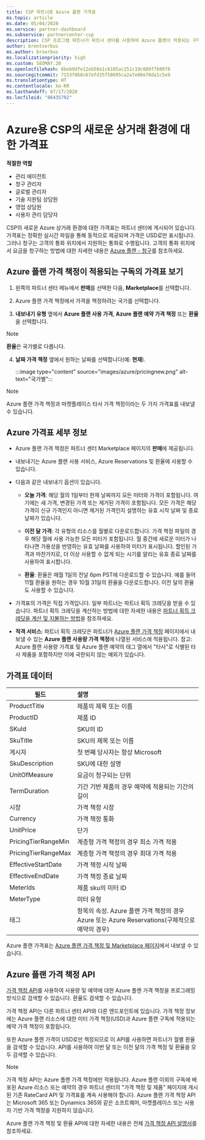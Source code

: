 ```yaml
---
title: CSP 파트너용 Azure 플랜 가격표
ms.topic: article
ms.date: 05/04/2020
ms.service: partner-dashboard
ms.subservice: partnercenter-csp
description: CSP 프로그램 파트너가 파트너 센터를 사용하여 Azure 플랜이 적용되는 구독의 가격표를 보는 방법을 알아봅니다.
author: brentserbus
ms.author: brserbus
ms.localizationpriority: high
ms.custom: SEOMAY.20
ms.openlocfilehash: 6beb9dfe12eb50a1c6185ac251c19c089f760978
ms.sourcegitcommit: 7153f0b8c67efd35f58695ca2a7e00e70da1c5e9
ms.translationtype: HT
ms.contentlocale: ko-KR
ms.lasthandoff: 07/17/2020
ms.locfileid: "86435792"
---
```

# <a name="price-list-for-the-new-commerce-experience-in-csp-for-azure"></a>Azure용 CSP의 새로운 상거래 환경에 대한 가격표

**적절한 역할**

- 관리 에이전트
- 청구 관리자
- 글로벌 관리자
- 기술 지원팀 상담원
- 영업 상담원
- 사용자 관리 담당자

CSP의 새로운 Azure 상거래 환경에 대한 가격표는 파트너 센터에 게시되어 있습니다. 가격표는 정확한 실시간 파일을 통해 동적으로 제공되며 가격은 USD로만 표시됩니다. 그러나 청구는 고객의 통화 위치에서 지원하는 통화로 수행됩니다. 고객의 통화 위치에서 요금을 청구하는 방법에 대한 자세한 내용은 [Azure 플랜 - 청구](azure-plan-billing.md)를 참조하세요.

## <a name="see-pricing-for-subscriptions-under-the-azure-plan-pricing"></a>Azure 플랜 가격 책정이 적용되는 구독의 가격표 보기

1. 왼쪽의 파트너 센터 메뉴에서 **판매**를 선택한 다음, **Marketplace**를 선택합니다.

2. Azure 플랜 가격 책정에서 가격을 책정하려는 국가를 선택합니다.

3. **내보내기 유형** 옆에서 **Azure 플랜 사용 가격**, **Azure 플랜 예약 가격 책정** 또는 **환율**을 선택합니다. 

>[!NOTE] 
>**환율**은 국가별로 다릅니다.

4. **날짜 가격 책정** 옆에서 원하는 날짜를 선택합니다(예: **현재**).

   :::image type="content" source="images/azure/pricingnew.png" alt-text="국가별":::

>[!NOTE] 
>Azure 플랜 가격 책정과 마켓플레이스 타사 가격 책정이라는 두 가지 가격표를 내보낼 수 있습니다.

## <a name="azure-price-list-specifics"></a>Azure 가격표 세부 정보

- Azure 플랜 가격 책정은 파트너 센터 Marketplace 페이지의 **판매**에 제공됩니다.

- 내보내기는 Azure 플랜 사용 서비스, Azure Reservations 및 환율에 사용할 수 있습니다.

- 다음과 같은 내보내기 옵션이 있습니다.

  - **오늘 가격**: 해당 월의 1일부터 현재 날짜까지 모든 미터와 가격이 포함됩니다. 여기에는 새 가격, 변경된 가격 또는 제거된 가격이 포함됩니다. 모든 가격은 해당 가격이 신규 가격인지 아니면 제거된 가격인지 설명하는 유효 시작 날짜 및 종료 날짜가 있습니다.

  - **이전 달 가격**: 각 유형의 리소스를 월별로 다운로드합니다. 가격 책정 파일의 경우 해당 월에 사용 가능한 모든 미터가 포함됩니다. 월 중간에 새로운 미터가 나타나면 가용성을 반영하는 유효 날짜를 사용하여 미터가 표시됩니다. 할인된 가격과 마찬가지로, 더 이상 사용할 수 없게 되는 시기를 알리는 유효 종료 날짜를 사용하여 표시합니다.

  - **환율**: 환율은 매월 1일의 전날 6pm PST에 다운로드할 수 있습니다. 예를 들어 11월 환율을 원하는 경우 10월 31일의 환율을 다운로드합니다. 이전 달의 환율도 사용할 수 있습니다.

- 가격표의 가격은 직접 가격입니다. 일부 파트너는 파트너 획득 크레딧을 받을 수 있습니다. 파트너 획득 크레딧을 계산하는 방법에 대한 자세한 내용은 [파트너 획득 크레딧을 계산 및 지불하는 방법](partner-earned-credit-explanation.md)을 참조하세요.

- **적격 서비스**: 파트너 획득 크레딧은 파트너가 [Azure 플랜 가격 책정](https://partner.microsoft.com/commerce/sales) 페이지에서 내보낼 수 있는 **Azure 플랜 사용량 가격 책정**에 나열된 서비스에 적용됩니다. 참고: Azure 플랜 사용량 가격표 및 Azure 플랜 예약의 태그 열에서 "타사"로 식별된 타사 제품을 포함하지만 이에 국한되지 않는 예외가 있습니다.

## <a name="price-list-data"></a>가격표 데이터

|**필드**   |**설명**   |
|--------------------------|:---------------------------|
|ProductTitle  |제품의 제목 또는 이름|
|ProductID   |제품 ID|
|SKuId|SKU의 ID|
|SkuTitle|SKU의 제목 또는 이름|
|게시자|첫 번째 당사자는 항상 Microsoft|
|SkuDescription|SKU에 대한 설명|
|UnitOfMeasure|요금이 청구되는 단위|
|TermDuration|기간 기반 제품의 경우 예약에 적용되는 기간의 길이|
|시장|가격 책정 시장|
|Currency|가격 책정 통화|
|UnitPrice|단가|
|PricingTierRangeMin|계층형 가격 책정의 경우 최소 가격 적용|
|PricingTierRangeMax|계층형 가격 책정의 경우 최대 가격 적용|
|EffectiveStartDate|가격 책정 시작 날짜|
|EffectiveEndDate|가격 책정 종료 날짜|
|MeterIds|제품 sku의 미터 ID|
|MeterType|미터 유형|
|태그|항목의 속성. Azure 플랜 가격 책정의 경우 Azure 또는 Azure Reservations(구체적으로 예약의 경우)|

Azure 플랜 가격표는 [Azure 플랜 가격 책정 및 Marketplace 페이지](https://partner.microsoft.com/commerce/sales?type=Any&category=Any)에서 내보낼 수 있습니다.

## <a name="pricing-api-for-azure-plan"></a>Azure 플랜 가격 책정 API

[가격 책정 API](https://docs.microsoft.com/partner/develop/pricing)를 사용하여 사용량 및 예약에 대한 Azure 플랜 가격 책정을 프로그래밍 방식으로 검색할 수 있습니다. 환율도 검색할 수 있습니다.

가격 책정 API는 다른 파트너 센터 API와 다른 엔드포인트에 있습니다. 가격 책정 정보에는 Azure 플랜 리소스에 대한 미터 가격 책정(USD)과 Azure 플랜 구독에 적용되는 예약 가격 책정이 포함됩니다.

또한 Azure 플랜 가격이 USD로만 책정되므로 이 API를 사용하면 파트너가 월별 환율을 검색할 수 있습니다. API를 사용하여 이번 달 또는 이전 달의 가격 책정 및 환율을 모두 검색할 수 있습니다.

>[!NOTE]
> 가격 책정 API는 Azure 플랜 가격 책정에만 적용됩니다. Azure 플랜 이외의 구독에 배포된 Azure 리소스 또는 예약의 경우 파트너 센터의 "가격 책정 및 제품" 페이지에 게시된 기존 RateCard API 및 가격표를 계속 사용해야 합니다. Azure 플랜 가격 책정 API는 Microsoft 365 또는 Dynamics 365와 같은 소프트웨어, 마켓플레이스 또는 사용자 기반 가격 책정을 지원하지 않습니다.

Azure 플랜 가격 책정 및 환율 API에 대한 자세한 내용은 전체 [가격 책정 API 설명서](https://docs.microsoft.com/partner/develop/pricing)를 참조하세요.
